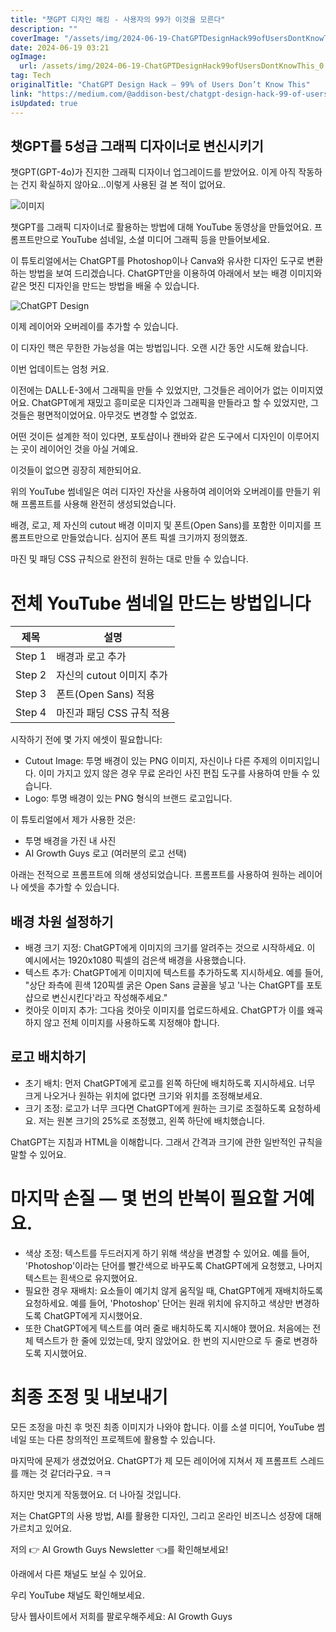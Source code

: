 ```yaml
---
title: "챗GPT 디자인 해킹 - 사용자의 99가 이것을 모른다"
description: ""
coverImage: "/assets/img/2024-06-19-ChatGPTDesignHack99ofUsersDontKnowThis_0.png"
date: 2024-06-19 03:21
ogImage:
  url: /assets/img/2024-06-19-ChatGPTDesignHack99ofUsersDontKnowThis_0.png
tag: Tech
originalTitle: "ChatGPT Design Hack — 99% of Users Don’t Know This"
link: "https://medium.com/@addison-best/chatgpt-design-hack-99-of-users-dont-know-this-313626f58696"
isUpdated: true
---
```


## 챗GPT를 5성급 그래픽 디자이너로 변신시키기

챗GPT(GPT-4o)가 진지한 그래픽 디자이너 업그레이드를 받았어요. 이게 아직 작동하는 건지 확실하지 않아요...이렇게 사용된 걸 본 적이 없어요.

![이미지](/assets/img/2024-06-19-ChatGPTDesignHack99ofUsersDontKnowThis_0.png)

챗GPT를 그래픽 디자이너로 활용하는 방법에 대해 YouTube 동영상을 만들었어요. 프롬프트만으로 YouTube 섬네일, 소셜 미디어 그래픽 등을 만들어보세요.

<!-- cozy-coder - 수평 -->

<ins class="adsbygoogle"
     style="display:block"
     data-ad-client="ca-pub-4877378276818686"
     data-ad-slot="1107185301"
     data-ad-format="auto"
     data-full-width-responsive="true"></ins>

<script>
     (adsbygoogle = window.adsbygoogle || []).push({});
</script>

이 튜토리얼에서는 ChatGPT를 Photoshop이나 Canva와 유사한 디자인 도구로 변환하는 방법을 보여 드리겠습니다. ChatGPT만을 이용하여 아래에서 보는 배경 이미지와 같은 멋진 디자인을 만드는 방법을 배울 수 있습니다.

![ChatGPT Design](/assets/img/2024-06-19-ChatGPTDesignHack99ofUsersDontKnowThis_1.png)

이제 레이어와 오버레이를 추가할 수 있습니다.

이 디자인 핵은 무한한 가능성을 여는 방법입니다. 오랜 시간 동안 시도해 왔습니다.

<!-- cozy-coder - 수평 -->

<ins class="adsbygoogle"
     style="display:block"
     data-ad-client="ca-pub-4877378276818686"
     data-ad-slot="1107185301"
     data-ad-format="auto"
     data-full-width-responsive="true"></ins>

<script>
     (adsbygoogle = window.adsbygoogle || []).push({});
</script>

이번 업데이트는 엄청 커요.

이전에는 DALL·E-3에서 그래픽을 만들 수 있었지만, 그것들은 레이어가 없는 이미지였어요. ChatGPT에게 재밌고 흥미로운 디자인과 그래픽을 만들라고 할 수 있었지만, 그것들은 평면적이었어요. 아무것도 변경할 수 없었죠.

어떤 것이든 설계한 적이 있다면, 포토샵이나 캔바와 같은 도구에서 디자인이 이루어지는 곳이 레이어인 것을 아실 거예요.

이것들이 없으면 굉장히 제한되어요.

<!-- cozy-coder - 수평 -->

<ins class="adsbygoogle"
     style="display:block"
     data-ad-client="ca-pub-4877378276818686"
     data-ad-slot="1107185301"
     data-ad-format="auto"
     data-full-width-responsive="true"></ins>

<script>
     (adsbygoogle = window.adsbygoogle || []).push({});
</script>

위의 YouTube 썸네일은 여러 디자인 자산을 사용하여 레이어와 오버레이를 만들기 위해 프롬프트를 사용해 완전히 생성되었습니다.

배경, 로고, 제 자신의 cutout 배경 이미지 및 폰트(Open Sans)를 포함한 이미지를 프롬프트만으로 만들었습니다. 심지어 폰트 픽셀 크기까지 정의했죠.

마진 및 패딩 CSS 규칙으로 완전히 원하는 대로 만들 수 있습니다.

# 전체 YouTube 썸네일 만드는 방법입니다

| 제목   | 설명                      |
| ------ | ------------------------- |
| Step 1 | 배경과 로고 추가          |
| Step 2 | 자신의 cutout 이미지 추가 |
| Step 3 | 폰트(Open Sans) 적용      |
| Step 4 | 마진과 패딩 CSS 규칙 적용 |

<!-- cozy-coder - 수평 -->

<ins class="adsbygoogle"
     style="display:block"
     data-ad-client="ca-pub-4877378276818686"
     data-ad-slot="1107185301"
     data-ad-format="auto"
     data-full-width-responsive="true"></ins>

<script>
     (adsbygoogle = window.adsbygoogle || []).push({});
</script>

시작하기 전에 몇 가지 에셋이 필요합니다:

- Cutout Image: 투명 배경이 있는 PNG 이미지, 자신이나 다른 주제의 이미지입니다. 이미 가지고 있지 않은 경우 무료 온라인 사진 편집 도구를 사용하여 만들 수 있습니다.
- Logo: 투명 배경이 있는 PNG 형식의 브랜드 로고입니다.

이 튜토리얼에서 제가 사용한 것은:

- 투명 배경을 가진 내 사진
- AI Growth Guys 로고 (여러분의 로고 선택)

<!-- cozy-coder - 수평 -->

<ins class="adsbygoogle"
     style="display:block"
     data-ad-client="ca-pub-4877378276818686"
     data-ad-slot="1107185301"
     data-ad-format="auto"
     data-full-width-responsive="true"></ins>

<script>
     (adsbygoogle = window.adsbygoogle || []).push({});
</script>

아래는 전적으로 프롬프트에 의해 생성되었습니다. 프롬프트를 사용하여 원하는 레이어나 에셋을 추가할 수 있습니다.

## 배경 차원 설정하기

- 배경 크기 지정: ChatGPT에게 이미지의 크기를 알려주는 것으로 시작하세요. 이 예시에서는 1920x1080 픽셀의 검은색 배경을 사용했습니다.
- 텍스트 추가: ChatGPT에게 이미지에 텍스트를 추가하도록 지시하세요. 예를 들어, "상단 좌측에 흰색 120픽셀 굵은 Open Sans 글꼴을 넣고 '나는 ChatGPT를 포토샵으로 변신시킨다'라고 작성해주세요."
- 컷아웃 이미지 추가: 그다음 컷아웃 이미지를 업로드하세요. ChatGPT가 이를 왜곡하지 않고 전체 이미지를 사용하도록 지정해야 합니다.

## 로고 배치하기

<!-- cozy-coder - 수평 -->

<ins class="adsbygoogle"
     style="display:block"
     data-ad-client="ca-pub-4877378276818686"
     data-ad-slot="1107185301"
     data-ad-format="auto"
     data-full-width-responsive="true"></ins>

<script>
     (adsbygoogle = window.adsbygoogle || []).push({});
</script>

- 초기 배치: 먼저 ChatGPT에게 로고를 왼쪽 하단에 배치하도록 지시하세요. 너무 크게 나오거나 원하는 위치에 없다면 크기와 위치를 조정해보세요.
- 크기 조정: 로고가 너무 크다면 ChatGPT에게 원하는 크기로 조절하도록 요청하세요. 저는 원본 크기의 25%로 조정했고, 왼쪽 하단에 배치했습니다.

ChatGPT는 지침과 HTML을 이해합니다. 그래서 간격과 크기에 관한 일반적인 규칙을 말할 수 있어요.

# 마지막 손질 — 몇 번의 반복이 필요할 거예요.

- 색상 조정: 텍스트를 두드러지게 하기 위해 색상을 변경할 수 있어요. 예를 들어, 'Photoshop'이라는 단어를 빨간색으로 바꾸도록 ChatGPT에게 요청했고, 나머지 텍스트는 흰색으로 유지했어요.
- 필요한 경우 재배치: 요소들이 예기치 않게 움직일 때, ChatGPT에게 재배치하도록 요청하세요. 예를 들어, 'Photoshop' 단어는 원래 위치에 유지하고 색상만 변경하도록 ChatGPT에게 지시했어요.
- 또한 ChatGPT에게 텍스트를 여러 줄로 배치하도록 지시해야 했어요. 처음에는 전체 텍스트가 한 줄에 있었는데, 맞지 않았어요. 한 번의 지시만으로 두 줄로 변경하도록 지시했어요.

<!-- cozy-coder - 수평 -->

<ins class="adsbygoogle"
     style="display:block"
     data-ad-client="ca-pub-4877378276818686"
     data-ad-slot="1107185301"
     data-ad-format="auto"
     data-full-width-responsive="true"></ins>

<script>
     (adsbygoogle = window.adsbygoogle || []).push({});
</script>

# 최종 조정 및 내보내기

모든 조정을 마친 후 멋진 최종 이미지가 나와야 합니다. 이를 소셜 미디어, YouTube 썸네일 또는 다른 창의적인 프로젝트에 활용할 수 있습니다.

마지막에 문제가 생겼었어요. ChatGPT가 제 모든 레이어에 지쳐서 제 프롬프트 스레드를 깨는 것 같더라구요. ㅋㅋ

하지만 멋지게 작동했어요. 더 나아질 것입니다.

<!-- cozy-coder - 수평 -->

<ins class="adsbygoogle"
     style="display:block"
     data-ad-client="ca-pub-4877378276818686"
     data-ad-slot="1107185301"
     data-ad-format="auto"
     data-full-width-responsive="true"></ins>

<script>
     (adsbygoogle = window.adsbygoogle || []).push({});
</script>

저는 ChatGPT의 사용 방법, AI를 활용한 디자인, 그리고 온라인 비즈니스 성장에 대해 가르치고 있어요.

저의 👉 AI Growth Guys Newsletter 👈를 확인해보세요!

아래에서 다른 채널도 보실 수 있어요.

우리 YouTube 채널도 확인해보세요.

<!-- cozy-coder - 수평 -->

<ins class="adsbygoogle"
     style="display:block"
     data-ad-client="ca-pub-4877378276818686"
     data-ad-slot="1107185301"
     data-ad-format="auto"
     data-full-width-responsive="true"></ins>

<script>
     (adsbygoogle = window.adsbygoogle || []).push({});
</script>

당사 웹사이트에서 저희를 팔로우해주세요: AI Growth Guys
